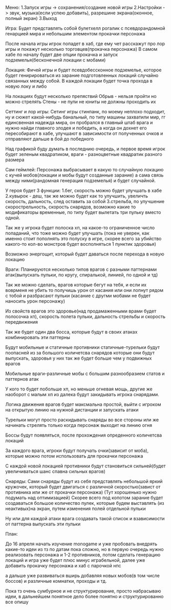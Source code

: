 Меню:
1.Запуск игры -> сохранения/создание новой игры
2.Настройки -> звук, музыка(если успею добавить), разрешине экрана(оконное, полный экран)
3.Выход

Игра:
Будет представлять собой булетхелл рогалик с псевдорандомной генарцией мира и небольшим элементом прокачки персонажа

После начала игры игрок попадет в хаб, где ему чет расскажут про лор игры и покажут несколько торговцев(прокачка персонажа)
В самом хабе по началу будет две опции прокачка и запуск подземелья(бесконечной локации с мобами)

Локация:
Фичей игры и будет псевдобессконное подземелье, которое будет генирироваться из зарание подготовленных локаций случайно связанных между собой.
В каждой локации будет точка прохода в новую локу и либо

На локациях будут несколько препяствий
Обрыв - нельзя пройти но можно стрелять
Стены - не пули не юниты не должны проходить их

Сеттинг и лор игры:
Сетинг игры стинпанк, по моему неплохо подходит, ну и сюжет какой-нибудь банальный, по типу машины захватили мир, гг единсвенная надежда мира,
он пробрался в главный штаб врага и нужно найди главного злодея и победить, а когда он дохнет его пересобирают в хабе, улучшают в зависимости от полученных очков и отправляют дальше в бой до победного

Над графикой буду думать в последнию очередь, и первое время игрок будет зеленым квадратиком, враги - разноцветные квадратик разного размера

Сам геймлей:
Персонажа выбрасывает в какую то случайную локацию с кучей мобов(локации и мобы будут созданные зарание) а сама связь между ними(рандомная генерация подземелья) и будет случайной.

У героя будет 3 функции:
1.бег, скорость можно будет улучшать в хабе
2.кувырок - деш, так же можно будет как то улучшить, увеличть скорость, дальность, след оставить за собой
3.стрельба, по улучшение скорострельность, скорость снарядов, возможно какие то модификаторы временные, по типу будет вылетать три пульку вместо одной.

Так же у игрока будет полоска хп, на какое-то ограниченное число попаданий, что тоже можно будет улучшать
(пока не уверен, как именно стоит пополнять это полуску в игре, скорее всего за убийство какого-то кол-во монстров будет восполняться 1 пунктик здоровья)

Возможно энергощит, который будет даваться после перехода в новую локацию

Враги:
Планируются несколько типов врагов с разными паттернами атак(выпускать пульки, по кругу, спиралькой, линией, по одной и тд)

Так же можно сделать, врагов которые бегут на тебя, и если их воврменя не убить то получишь урон от касания или они лопнут рядом с тобой и разбрасают пульки (касание с другми мобами не будет наносить урон персонажу)

Из свойств врагов это здоровье(над продамаженными врами будет полосочка хп), скорость полета пульки, дальность стрельбы и скорость передвижения

Так же будет один два босса, которые будут в своих атаках комбинировать эти паттерны

Будут мобильные и статичные противники
статичные-турельки будут поопасней из за большого количетсва снарядов которые они будут выпускать, здоровья у них так же будет больше чем у подвижных врагов

Мобильные враги-различные мобы с большим разнообразием статов и паттернов атак

У кого то будет побольше хп, но меньше огневая мощь, другие же наоборот с малым хп из далека будут закидывать игрока снарядами.

Логика движения врагов будет максмальна простой, выйти с игроком на открытую линию на нужной дистанции и запускать атаки

Турельки могут просто раскидывать снаряды во все стороны или же начинать стрелять только когда персонаж выходит на линию огня

Боссы будут появляться, после прохождения опреденного количетсва локаций

За каждого врага, игроки будут получать очки(зависит от моба), которые можно потом использовать для прокачки персонажа

С каждой новой локацией противники будут становиться сильней(будет увеличиваться шанс спавна сильных врагов)

Снаряды:
Сами снаряды будут из себя представлять небольшой яркий кружочек, который будет двигаться с различной скоростью(завист от противника или же от прокачки персонажа)
(Тут хорошенько нужно подумать над оптимизацией)
Скорее всего под копотом зарание будет создаваться большое количество пулек, которые будем выставлять (из неактивых)на экран, путем изменения полей отдельной пульки

Ну или для каждой атаки врага создавать такой список и взависимости от паттерна выпускать эти пульки

План:

До 16 апреля начать изучение monogame и уже пробовать внедрять какие-то идеи из тз
по датам пока сложно, но в первую очередь нужно реализовать персонажа и 1-2 противников,
потом сделать генерацию локаций и игра уже будет плюс минус играбельной, далее уже добавить прокачку персонажа и хаб с парочкой нпс

а дальше уже развиваться вширь добавляя новых мобов(в том числе боссов) и различные комнатки, проходы и тд.

Пока тз очень сумбурное и не структурирование, просто набрасываю идеи, в дальнейшем понятное дело более понятно и структурированно все опишу
